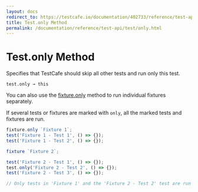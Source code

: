 ```yaml
---
layout: docs
redirect_to: https://testcafe.io/documentation/402733/reference/test-api/test/only
title: Test.only Method
permalink: /documentation/reference/test-api/test/only.html
---
```

# Test.only Method

Specifies that TestCafe should skip all other tests and run only this test.

```text
test.only → this
```

You can also use the [fixture.only](../fixture/only.md) method to run individual fixtures separately.

If several tests or fixtures are marked with `only`, all the marked tests and fixtures are run.

```js
fixture.only `Fixture 1`;
test('Fixture 1 - Test 1', () => {});
test('Fixture 1 - Test 2', () => {});

fixture `Fixture 2`;

test('Fixture 2 - Test 1', () => {});
test.only('Fixture 2 - Test 2', () => {});
test('Fixture 2 - Test 3', () => {});

// Only tests in 'Fixture 1' and the 'Fixture 2 - Test 2' test are run
```
